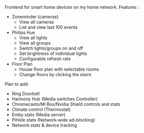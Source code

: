 Frontend for smart home devices on my home network.
Features : 
  - Zoneminder (cameras)
    - View all cameras
    - List and view last 100 events
  - Philips Hue
    - View all lights
    - View all groups
    - Switch lights/groups on and off
    - Set brightness of individual lights
    - Configurable refresh rate
  - Floor Plan
    - House floor plan with selectable rooms
    - Change floors by clicking the stairs
 
Plan to add:
  - Ring Doorbell
  - Harmony Hub (Media switches Controller)
  - Chromecasts/Mi Box/Nvidia Shield controls and stats
  - Climate control (Thermostat)
  - Emby stats (Media server)
  - PiHole stats (Network-wide ad-blocking)
  - Network stats & device tracking
